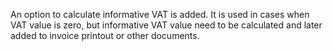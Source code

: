 An option to calculate informative VAT is added. It is used in cases when VAT value is zero, but informative VAT value need to be calculated and later added to invoice printout or other documents.